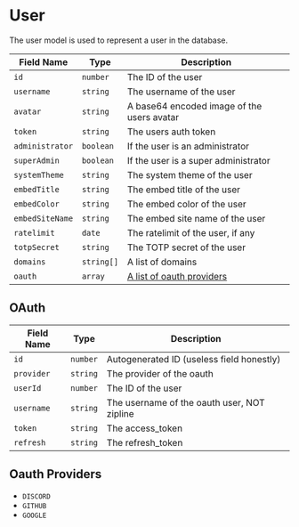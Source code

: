 # User

The user model is used to represent a user in the database.

| Field Name      | Type       | Description                                |
| --------------- | ---------- | ------------------------------------------ |
| `id`            | `number`   | The ID of the user                         |
| `username`      | `string`   | The username of the user                   |
| `avatar`        | `string`   | A base64 encoded image of the users avatar |
| `token`         | `string`   | The users auth token                       |
| `administrator` | `boolean`  | If the user is an administrator            |
| `superAdmin`    | `boolean`  | If the user is a super administrator       |
| `systemTheme`   | `string`   | The system theme of the user               |
| `embedTitle`    | `string`   | The embed title of the user                |
| `embedColor`    | `string`   | The embed color of the user                |
| `embedSiteName` | `string`   | The embed site name of the user            |
| `ratelimit`     | `date`     | The ratelimit of the user, if any          |
| `totpSecret`    | `string`   | The TOTP secret of the user                |
| `domains`       | `string[]` | A list of domains                          |
| `oauth`         | `array`    | [A list of oauth providers](#oauth)        |

## OAuth

| Field Name | Type     | Description                                 |
| ---------- | -------- | ------------------------------------------- |
| `id`       | `number` | Autogenerated ID (useless field honestly)   |
| `provider` | `string` | The provider of the oauth                   |
| `userId`   | `number` | The ID of the user                          |
| `username` | `string` | The username of the oauth user, NOT zipline |
| `token`    | `string` | The access_token                            |
| `refresh`  | `string` | The refresh_token                           |

## Oauth Providers

- `DISCORD`
- `GITHUB`
- `GOOGLE`
